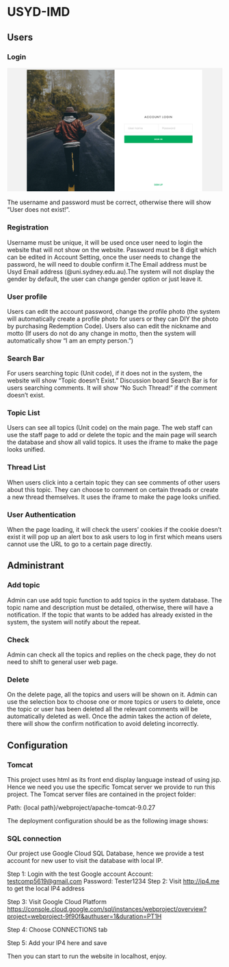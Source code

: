 
# USYD-IMD
## Users
### Login
![image](https://github.com/Leekyliu/USYD-IMD/blob/master/src/main/webapp/resources/images/%E6%88%AA%E5%B1%8F2019-11-15%E4%B8%8B%E5%8D%886.55.44.png)

The username and password must be correct, otherwise there will show “User does not exist!”.

### Registration
Username must be unique, it will be used once user need to login the website that will not show on the website. Password must be 8 digit which can be edited in Account Setting, once the user needs to change the password, he will need to double confirm it.The Email address must be Usyd Email address (@uni.sydney.edu.au).The system will not display the gender by default, the user can change gender option or just leave it.

### User profile
Users can edit the account password, change the profile photo (the system will automatically create a profile photo for users or they can DIY the photo by purchasing Redemption Code). Users also can edit the nickname and motto (If users do not do any change in motto, then the system will automatically show “I am an empty person.”)

### Search Bar 
For users searching topic (Unit code), if it does not in the system, the website will show “Topic doesn’t Exist.” Discussion board Search Bar is for users searching comments. It will show “No Such Thread!” if the comment doesn’t exist.

### Topic List 
Users can see all topics (Unit code) on the main page. The web staff can use the staff page to add or delete the topic and the main page will search the database and show all valid topics. It uses the iframe to make the page looks unified.

### Thread List
When users click into a certain topic they can see comments of other users about this topic. They can choose to comment on certain threads or create a new thread themselves. It uses the iframe to make the page looks unified.
### User Authentication
When the page loading, it will check the users’ cookies if the cookie doesn’t exist it will pop up an alert box to ask users to log in first which means users cannot use the URL to go to a certain page directly.
## Administrant
### Add topic
Admin can use add topic function to add topics in the system database. The topic name and description must be detailed, otherwise, there will have a notification. If the topic that wants to be added has already existed in the system, the system will notify about the repeat.
 
### Check
Admin can check all the topics and replies on the check page, they do not need to shift to general user web page.
 
### Delete 
On the delete page, all the topics and users will be shown on it. Admin can use the selection box to choose one or more topics or users to delete, once the topic or user has been deleted all the relevant comments will be automatically deleted as well. Once the admin takes the action of delete, there will show the confirm notification to avoid deleting incorrectly.


## Configuration

### Tomcat
This project uses html as its front end display language instead of using jsp. Hence we need you use the specific Tomcat server we provide to run this project. 
The Tomcat server files are contained in the project folder:

Path: {local path}/webproject/apache-tomcat-9.0.27 

The deployment configuration should be as the following image shows:



### SQL connection

Our project use Google Cloud SQL Database, hence we provide a test account for new user to visit the database with local IP.

Step 1: Login with the test Google account
Account: testcomp5619@gmail.com 
Password: Tester1234
Step 2: Visit http://ip4.me to get the local IP4 address

Step 3:  Visit Google Cloud Platform
https://console.cloud.google.com/sql/instances/webproject/overview?project=webproject-9f90f&authuser=1&duration=PT1H

Step 4: Choose CONNECTIONS tab


Step 5: Add your IP4 here and save


Then you can start to run the website in localhost, enjoy.


